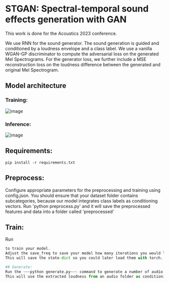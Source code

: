 # STGAN: Spectral-temporal sound effects generation with GAN
This work is done for the Acoustics 2023 conference. 

We use RNN for the sound generator. The sound generation is guided and conditioned by a loudness envelope and a class label. We use a vanilla WGAN-GP discriminator to compute the adversarial loss on the generated Mel Spectrograms. 
For the generator loss, we further include a MSE reconstruction loss on the loudness difference between the generated and original Mel Spectrogram.

## Model architecture
### Training: 
![image](https://github.com/Reinliu/STGAN/assets/50271800/c10154bb-d875-4c29-904d-0f1eb675ee9c)

### Inference:
![image](https://github.com/Reinliu/STGAN/assets/50271800/aaecfb15-64e7-41ff-8ae4-c70f4b59976f)


## Requirements:
~~~
pip install -r requirements.txt
~~~

## Preprocess:
Configure appropriate parameters for the preprocessing and training using config.json.
You should ensure that your dataset folder contains subcategories, because our model integrates class labels as conditioning vectors.
Run 'python preprocess.py' and it will save the preprocessed features and data into a folder called 'preprocessed'

## Train:
Run 
~~~python train.py~~~
to train your model. 
Adjust the save_freq to save your model how many iterations you would like to save.
This will save the state-dict so you could later load them with torch.

## Generate:
Run the ~~~python generate.py~~~ command to generate a number of audio samples by extracting loudness from an audio folder.
This will use the extracted loudness from an audio folder as conditioning input for audio generation. Notice the latent vector is sampled randomly. You could adjust this to generate different outputs.
